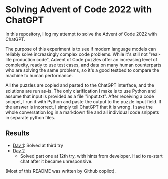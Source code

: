 # Solving Advent of Code 2022 with ChatGPT

In this repository, I log my attempt to solve the Advent of Code 2022 with ChatGPT.

The purpose of this experiment is to see if modern language models can reliably solve increasingly complex code problems. While it's still not "real-life production code", Advent of Code puzzles offer an increasing level of complexity, ready to use test cases, and data on many human counterparts who are solving the same problems, so it's a good testbed to compare the machine to human performance.

All the puzzles are copied and pasted to the ChatGPT interface, and the solutions are run as-is. The only clarification I make is to use Python and assume that input is provided as a file "input.txt". After receiving a code snippet, I run it with Python and paste the output to the puzzle input field. If the answer is incorrect, I simply tell ChatGPT that it is wrong. I save the whole conversation log in a markdown file and all individual code snippets in separate python files.

## Results

- [Day 1](./day_1/README.md): Solved at third try
- [Day 2](./day_2/README.md)
  - Solved part one at 12th try, with hints from developer. Had to re-start chat after it became unresponsive.

(Most of this README was written by Github copilot).
